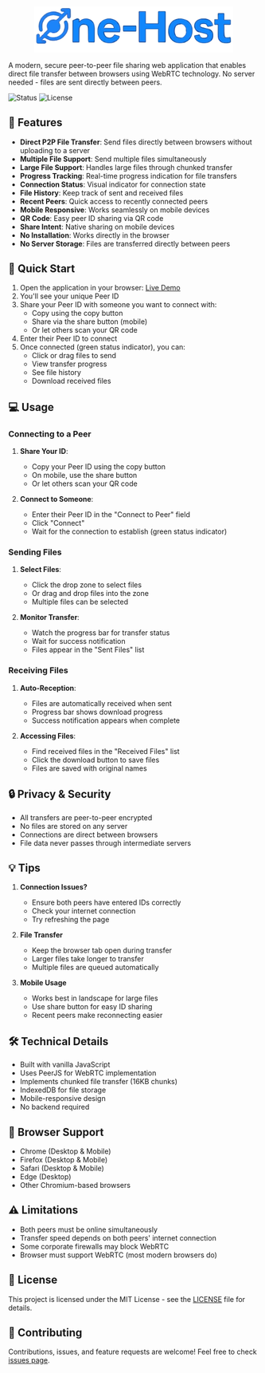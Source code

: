 <div align="center">
  <img src="assets/logo.svg" alt="One-Host Logo" width="400">
</div>

A modern, secure peer-to-peer file sharing web application that enables direct file transfer between browsers using WebRTC technology. No server needed - files are sent directly between peers.

![Status](https://img.shields.io/badge/status-active-success.svg)
![License](https://img.shields.io/badge/license-MIT-blue.svg)

## 🌟 Features

- **Direct P2P File Transfer**: Send files directly between browsers without uploading to a server
- **Multiple File Support**: Send multiple files simultaneously
- **Large File Support**: Handles large files through chunked transfer
- **Progress Tracking**: Real-time progress indication for file transfers
- **Connection Status**: Visual indicator for connection state
- **File History**: Keep track of sent and received files
- **Recent Peers**: Quick access to recently connected peers
- **Mobile Responsive**: Works seamlessly on mobile devices
- **QR Code**: Easy peer ID sharing via QR code
- **Share Intent**: Native sharing on mobile devices
- **No Installation**: Works directly in the browser
- **No Server Storage**: Files are transferred directly between peers

## 🚀 Quick Start

1. Open the application in your browser: [Live Demo](https://yadavshashankr.github.io/one-host/)
2. You'll see your unique Peer ID
3. Share your Peer ID with someone you want to connect with:
   - Copy using the copy button
   - Share via the share button (mobile)
   - Or let others scan your QR code
4. Enter their Peer ID to connect
5. Once connected (green status indicator), you can:
   - Click or drag files to send
   - View transfer progress
   - See file history
   - Download received files

## 💻 Usage

### Connecting to a Peer

1. **Share Your ID**:
   - Copy your Peer ID using the copy button
   - On mobile, use the share button
   - Or let others scan your QR code

2. **Connect to Someone**:
   - Enter their Peer ID in the "Connect to Peer" field
   - Click "Connect"
   - Wait for the connection to establish (green status indicator)

### Sending Files

1. **Select Files**:
   - Click the drop zone to select files
   - Or drag and drop files into the zone
   - Multiple files can be selected

2. **Monitor Transfer**:
   - Watch the progress bar for transfer status
   - Wait for success notification
   - Files appear in the "Sent Files" list

### Receiving Files

1. **Auto-Reception**:
   - Files are automatically received when sent
   - Progress bar shows download progress
   - Success notification appears when complete

2. **Accessing Files**:
   - Find received files in the "Received Files" list
   - Click the download button to save files
   - Files are saved with original names

## 🔒 Privacy & Security

- All transfers are peer-to-peer encrypted
- No files are stored on any server
- Connections are direct between browsers
- File data never passes through intermediate servers

## 💡 Tips

1. **Connection Issues?**
   - Ensure both peers have entered IDs correctly
   - Check your internet connection
   - Try refreshing the page

2. **File Transfer**
   - Keep the browser tab open during transfer
   - Larger files take longer to transfer
   - Multiple files are queued automatically

3. **Mobile Usage**
   - Works best in landscape for large files
   - Use share button for easy ID sharing
   - Recent peers make reconnecting easier

## 🛠️ Technical Details

- Built with vanilla JavaScript
- Uses PeerJS for WebRTC implementation
- Implements chunked file transfer (16KB chunks)
- IndexedDB for file storage
- Mobile-responsive design
- No backend required

## 🔧 Browser Support

- Chrome (Desktop & Mobile)
- Firefox (Desktop & Mobile)
- Safari (Desktop & Mobile)
- Edge (Desktop)
- Other Chromium-based browsers

## ⚠️ Limitations

- Both peers must be online simultaneously
- Transfer speed depends on both peers' internet connection
- Some corporate firewalls may block WebRTC
- Browser must support WebRTC (most modern browsers do)

## 📝 License

This project is licensed under the MIT License - see the [LICENSE](LICENSE) file for details.

## 🤝 Contributing

Contributions, issues, and feature requests are welcome! Feel free to check [issues page](https://github.com/yadavshashankr/one-host/issues).
